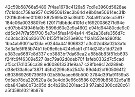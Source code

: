 42c59b58766a5489
7f4ae1678c4126a5
7cd1e3960d5628ae
f7c1ddcc758aa957
6c9950612ec3b64d
e8b0ae50614ec31b
f2016dfe6ee0f080
8825695d25a36df0
784a912a3ecc5917
184c06a0038807e6
f20171dbbdc4101d
cf692008627fd94e
ed07bb43f946fa0b
5896d60e2e9a4602
e94fd94480cde9c0
dd5c947f7a55f700
5e7b45fea1494a44
45e2a36efe356d7c
4d3cbc326b836176
b155ff1e2316e90c
f12a1b52ea390fdc
1bb4ab9001aa12da
e0244a441606832f
a3c02d48a02b3a1c
3d3afe5ff85b74b1
fe08e6cb424e5ab1
d114d248c1dd72d9
a383ea6687e8d337
cb3883bf7da69ea2
a88b8b83f81cb693
f24fc9f46309e527
8ac79a02d8deb70f
1afeb0332d7c5cad
af5cc17d1056ca38
ed608613331e9aa7
c28fbe9c12d288eb
d38e133a6caf3871
45fb2296c8b2547a
89d4d2cf605064f2
d803969269739619
02b850aaee66b500
3784d391a91159b8
9d5ab78da220520a
8e3e4dd3e66c8586
02959b85832e5a18
dba843eb0b73c05d
dc4b26b3201aac38
972ab2300cd28c61
a5fd59b10219b876
